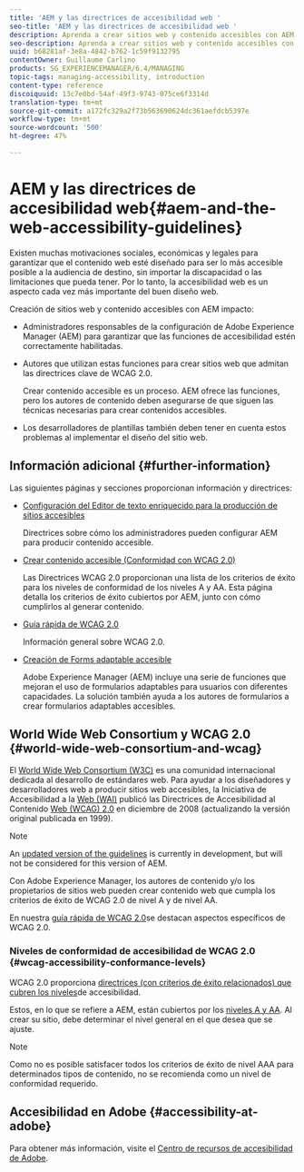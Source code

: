 ```yaml
---
title: 'AEM y las directrices de accesibilidad web '
seo-title: 'AEM y las directrices de accesibilidad web '
description: Aprenda a crear sitios web y contenido accesibles con AEM.
seo-description: Aprenda a crear sitios web y contenido accesibles con AEM.
uuid: b68281af-3e8a-4842-b762-1c59f9132795
contentOwner: Guillaume Carlino
products: SG_EXPERIENCEMANAGER/6.4/MANAGING
topic-tags: managing-accessibility, introduction
content-type: reference
discoiquuid: 13c7e0bd-54af-49f3-9743-075ce6f3314d
translation-type: tm+mt
source-git-commit: a172fc329a2f73b563690624dc361aefdcb5397e
workflow-type: tm+mt
source-wordcount: '500'
ht-degree: 47%

---
```



# AEM y las directrices de accesibilidad web{#aem-and-the-web-accessibility-guidelines} 

Existen muchas motivaciones sociales, económicas y legales para garantizar que el contenido web esté diseñado para ser lo más accesible posible a la audiencia de destino, sin importar la discapacidad o las limitaciones que pueda tener. Por lo tanto, la accesibilidad web es un aspecto cada vez más importante del buen diseño web.

Creación de sitios web y contenido accesibles con AEM impacto:

* Administradores responsables de la configuración de Adobe Experience Manager (AEM) para garantizar que las funciones de accesibilidad estén correctamente habilitadas.
* Autores que utilizan estas funciones para crear sitios web que admitan las directrices clave de WCAG 2.0.

   Crear contenido accesible es un proceso. AEM ofrece las funciones, pero los autores de contenido deben asegurarse de que siguen las técnicas necesarias para crear contenidos accesibles.

* Los desarrolladores de plantillas también deben tener en cuenta estos problemas al implementar el diseño del sitio web.

## Información adicional {#further-information}

Las siguientes páginas y secciones proporcionan información y directrices:

* [Configuración del Editor de texto enriquecido para la producción de sitios accesibles](/help/sites-administering/rte-accessible-content.md)

   Directrices sobre cómo los administradores pueden configurar AEM para producir contenido accesible.

* [Crear contenido accesible (Conformidad con WCAG 2.0)](/help/sites-authoring/creating-accessible-content.md)

   Las Directrices WCAG 2.0 proporcionan una lista de los criterios de éxito para los niveles de conformidad de los niveles A y AA. Esta página detalla los criterios de éxito cubiertos por AEM, junto con cómo cumplirlos al generar contenido.

* [Guía rápida de WCAG 2.0](/help/managing/qg-wcag.md)

   Información general sobre WCAG 2.0.

* [Creación de Forms adaptable accesible](/help/forms/using/creating-accessible-adaptive-forms.md)

   Adobe Experience Manager (AEM) incluye una serie de funciones que mejoran el uso de formularios adaptables para usuarios con diferentes capacidades. La solución también ayuda a los autores de formularios a crear formularios adaptables accesibles.

## World Wide Web Consortium y WCAG 2.0 {#world-wide-web-consortium-and-wcag}

El [World Wide Web Consortium (W3C)](https://www.w3.org/) es una comunidad internacional dedicada al desarrollo de estándares web. Para ayudar a los diseñadores y desarrolladores web a producir sitios web accesibles, la Iniciativa de Accesibilidad a la [Web (WAI)](https://www.w3.org/WAI/) publicó las Directrices de Accesibilidad al Contenido [Web (WCAG) 2.0](https://www.w3.org/TR/WCAG20/) en diciembre de 2008 (actualizando la versión original publicada en 1999).

>[!NOTE]
>
>An [updated version of the guidelines](https://www.w3.org/TR/WCAG21/) is currently in development, but will not be considered for this version of AEM.

Con Adobe Experience Manager, los autores de contenido y/o los propietarios de sitios web pueden crear contenido web que cumpla los criterios de éxito de WCAG 2.0 de nivel A y de nivel AA.

En nuestra [guía rápida de WCAG 2.0](/help/managing/qg-wcag.md)se destacan aspectos específicos de WCAG 2.0.

### Niveles de conformidad de accesibilidad de WCAG 2.0 {#wcag-accessibility-conformance-levels}

WCAG 2.0 proporciona [directrices (con criterios de éxito relacionados) que cubren los niveles](https://www.w3.org/TR/UNDERSTANDING-WCAG20/conformance.html)de accesibilidad.

Estos, en lo que se refiere a AEM, están cubiertos por los [niveles A y AA](/help/sites-authoring/creating-accessible-content.md). Al crear su sitio, debe determinar el nivel general en el que desea que se ajuste.

>[!NOTE]
>
>Como no es posible satisfacer todos los criterios de éxito de nivel AAA para determinados tipos de contenido, no se recomienda como un nivel de conformidad requerido.

## Accesibilidad en Adobe {#accessibility-at-adobe}

Para obtener más información, visite el [Centro de recursos de accesibilidad de Adobe](https://www.adobe.com/accessibility/).
